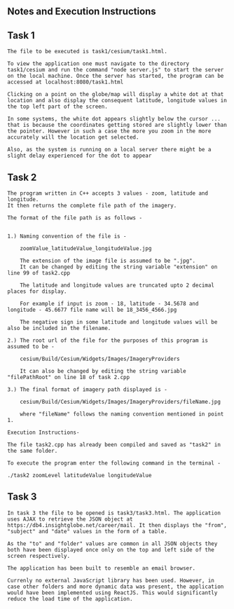 ## Notes and Execution Instructions
 
## Task 1

	The file to be executed is task1/cesium/task1.html. 

	To view the application one must navigate to the directory task1/cesium and run the command "node server.js" to start the server on the local machine. Once the server has started, the program can be accessed at localhost:8080/task1.html

	Clicking on a point on the globe/map will display a white dot at that location and also display the consequent latitude, longitude values in the top left part of the screen.

	In some systems, the white dot appears slightly below the cursor ... that is because the coordinates getting stored are slightly lower than the pointer. However in such a case the more you zoom in the more accurately will the location get selected.

	Also, as the system is running on a local server there might be a slight delay experienced for the dot to appear

## Task 2

	The program written in C++ accepts 3 values - zoom, latitude and longitude. 
	It then returns the complete file path of the imagery. 

	The format of the file path is as follows - 


	1.) Naming convention of the file is - 
		
		zoomValue_latitudeValue_longitudeValue.jpg

		The extension of the image file is assumed to be ".jpg". 
		It can be changed by editing the string variable "extension" on line 99 of task2.cpp

		The latitude and longitude values are truncated upto 2 decimal places for display. 

		For example if input is zoom - 18, latitude - 34.5678 and longitude - 45.6677 file name will be 18_3456_4566.jpg

		The negative sign in some latitude and longitude values will be also be included in the filename.

	2.) The root url of the file for the purposes of this program is assumed to be - 
		
		cesium/Build/Cesium/Widgets/Images/ImageryProviders

		It can also be changed by editing the string variable "filePathRoot" on line 18 of task 2.cpp

	3.) The final format of imagery path displayed is - 

		cesium/Build/Cesium/Widgets/Images/ImageryProviders/fileName.jpg

		where "fileName" follows the naming convention mentioned in point 1.

	Execution Instructions-

	The file task2.cpp has already been compiled and saved as "task2" in the same folder. 

	To execute the program enter the following command in the terminal - 

	./task2 zoomLevel latitudeValue longitudeValue


## Task 3

	In task 3 the file to be opened is task3/task3.html. The application uses AJAX to retrieve the JSON object at https://db4.insightglobe.net/career/mail. It then displays the "from", "subject" and "date" values in the form of a table. 

	As the "to" and "folder" values are common in all JSON objects they both have been displayed once only on the top and left side of the screen respectively. 

	The application has been built to resemble an email browser.

	Currenly no external JavaScript library has been used. However, in case other folders and more dynamic data was present, the application would have been implemented using ReactJS. This would significantly reduce the load time of the application.